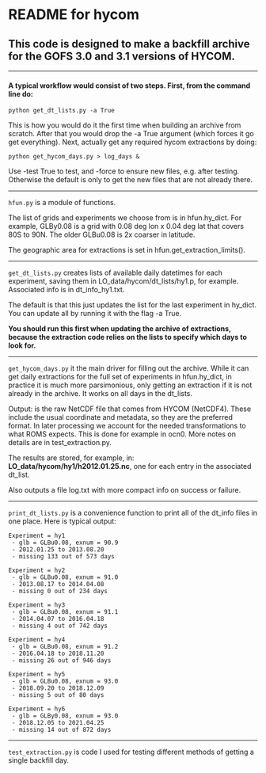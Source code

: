 # README for hycom

## This code is designed to make a backfill archive for the GOFS 3.0 and 3.1 versions of HYCOM.

---

#### A typical workflow would consist of two steps.  First, from the command line do:

```
python get_dt_lists.py -a True
```

This is how you would do it the first time when building an archive from scratch.  After that you would drop the -a True argument (which forces it go get everything).  Next, actually get any required hycom extractions by doing:

```
python get_hycom_days.py > log_days &
```

Use -test True to test, and -force to ensure new files, e.g. after testing. Otherwise the default is only to get the new files that are not already there.

---

`hfun.py` is a module of functions.

The list of grids and experiments we choose from is in hfun.hy_dict.  For example, GLBy0.08 is a grid with 0.08 deg lon x 0.04 deg lat that covers 80S to 90N.  The older GLBu0.08 is 2x coarser in latitude.

The geographic area for extractions is set in hfun.get_extraction_limits().

---

`get_dt_lists.py` creates lists of available daily datetimes for each experiment, saving them in LO_data/hycom/dt_lists/hy1.p, for example.  Associated info is in dt_info_hy1.txt.

The default is that this just updates the list for the last experiment in hy_dict.  You can update all by running it with the flag -a True.

**You should run this first when updating the archive of extractions, because the extraction code relies on the lists to specify which days to look for.**

---

`get_hycom_days.py` it the main driver for filling out the archive.  While it can get daily extractions for the full set of experiments in hfun.hy_dict, in practice it is much more parsimonious, only getting an extraction if it is not already in the archive.  It works on all days in the dt_lists.

Output: is the raw NetCDF file that comes from HYCOM (NetCDF4).  These include the usual coordinate and metadata, so they are the preferred format.  In later processing we account for the needed transformations to what ROMS expects.  This is done for example in ocn0.  More notes on details are in test_extraction.py.

The results are stored, for example, in: **LO_data/hycom/hy1/h2012.01.25.nc**, one for each entry in the associated dt_list.

Also outputs a file log.txt with more compact info on success or failure.

---

`print_dt_lists.py` is a convenience function to print all of the dt_info files in one place.  Here is typical output:

```
Experiment = hy1
 - glb = GLBu0.08, exnum = 90.9
 - 2012.01.25 to 2013.08.20
 - missing 133 out of 573 days

Experiment = hy2
 - glb = GLBu0.08, exnum = 91.0
 - 2013.08.17 to 2014.04.08
 - missing 0 out of 234 days

Experiment = hy3
 - glb = GLBu0.08, exnum = 91.1
 - 2014.04.07 to 2016.04.18
 - missing 4 out of 742 days

Experiment = hy4
 - glb = GLBu0.08, exnum = 91.2
 - 2016.04.18 to 2018.11.20
 - missing 26 out of 946 days

Experiment = hy5
 - glb = GLBu0.08, exnum = 93.0
 - 2018.09.20 to 2018.12.09
 - missing 5 out of 80 days

Experiment = hy6
 - glb = GLBy0.08, exnum = 93.0
 - 2018.12.05 to 2021.04.25
 - missing 14 out of 872 days
```

---

`test_extraction.py` is code I used for testing different methods of getting a single backfill day.
